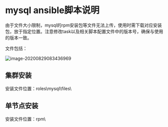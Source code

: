 # mysql ansible脚本说明

由于文件大小限制，mysql的rpm安装包等文件无法上传，使用时需下载对应安装包，放于指定位置。注意修改task以及相关脚本配置文件中的版本号，确保与使用的版本一致。

文件包括：

![image-20200829083436969](C:\Users\T470\AppData\Roaming\Typora\typora-user-images\image-20200829083436969.png)

## 集群安装

安装文件位置：roles\mysql\files\

## 单节点安装

安装文件位置：rpm\